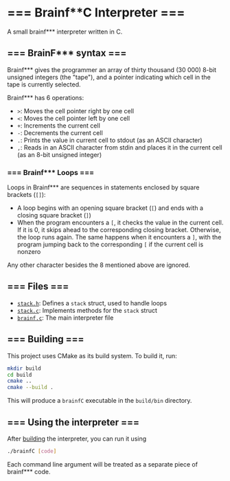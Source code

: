 # === Brainf**C Interpreter ===

A small brainf*** interpreter written in C.

## === BrainF*** syntax ===

Brainf*** gives the programmer an array of thirty thousand (30 000) 8-bit unsigned integers (the "tape"), and a pointer indicating which cell in the tape is currently selected.

Brainf*** has 6 operations:

- `>`: Moves the cell pointer right by one cell
- `<`: Moves the cell pointer left by one cell
- `+`: Increments the current cell
- `-`: Decrements the current cell
- `.`: Prints the value in current cell to stdout (as an ASCII character)
- `,`:  Reads in an ASCII character from stdin and places it in the current cell (as an 8-bit unsigned integer)

### === Brainf*** Loops ===

Loops in Brainf*** are sequences in statements enclosed by square brackets (`[]`):

- A loop begins with an opening square bracket (`[`) and ends with a closing square bracket (`]`)
- When the program encounters a `[`, it checks the value in the current cell. If it is 0, it skips ahead to the corresponding closing bracket. Otherwise, the loop runs again. The same happens when it encounters a `]`, with the program jumping back to the corresponding `[` if the current cell is nonzero

Any other character besides the 8 mentioned above are ignored.

## === Files ===

- [`stack.h`](/stack.h): Defines a `stack` struct, used to handle loops
- [`stack.c`](/stack.c): Implements methods for the `stack` struct
- [`brainf.c`](/brainf.c): The main interpreter file

## === Building ===

This project uses CMake as its build system. To build it, run:

```bash
mkdir build
cd build
cmake ..
cmake --build .
```

This will produce a `brainfC` executable in the `build/bin` directory.

## === Using the interpreter ===

After [building](#-building-) the interpreter, you can run it using

```bash
./brainfC [code]
```

Each command line argument will be treated as a separate piece of brainf*** code.
